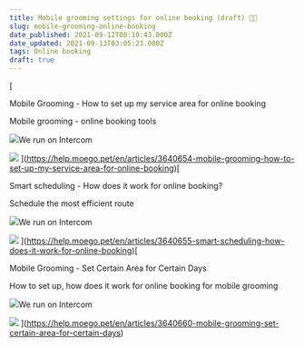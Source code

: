 ```yaml
---
title: Mobile grooming settings for online booking (draft) 👨‍💻
slug: mobile-grooming-online-booking
date_published: 2021-09-12T08:10:43.000Z
date_updated: 2021-09-13T03:05:23.000Z
tags: Online booking
draft: true
---
```


[

Mobile Grooming - How to set up my service area for online booking

Mobile grooming - online booking tools

![](https://downloads.intercomcdn.com/i/o/16363/98e7feb2d5243b567dfa9bd6/AppIcon-83.5x83.5%402x.png)We run on Intercom

![](https://downloads.intercomcdn.com/i/o/190713314/75e6d0b516e26a21c3b0684d/Screenshot+2020-03-08+at+6.23.46+PM.png)
](https://help.moego.pet/en/articles/3640654-mobile-grooming-how-to-set-up-my-service-area-for-online-booking)[

Smart scheduling - How does it work for online booking?

Schedule the most efficient route

![](https://downloads.intercomcdn.com/i/o/16363/98e7feb2d5243b567dfa9bd6/AppIcon-83.5x83.5%402x.png)We run on Intercom

![](https://downloads.intercomcdn.com/i/o/183407994/f9a8fa25ca879c560706c5ce/Artboard.png)
](https://help.moego.pet/en/articles/3640655-smart-scheduling-how-does-it-work-for-online-booking)[

Mobile Grooming - Set Certain Area for Certain Days

How to set up, how does it work for online booking for mobile grooming

![](https://downloads.intercomcdn.com/i/o/16363/98e7feb2d5243b567dfa9bd6/AppIcon-83.5x83.5%402x.png)We run on Intercom

![](https://downloads.intercomcdn.com/i/o/183404053/a0dfe4af09ab8cf52d9ae7c7/Screen+Shot+2020-02-09+at+9.56.22+PM.png)
](https://help.moego.pet/en/articles/3640660-mobile-grooming-set-certain-area-for-certain-days)
